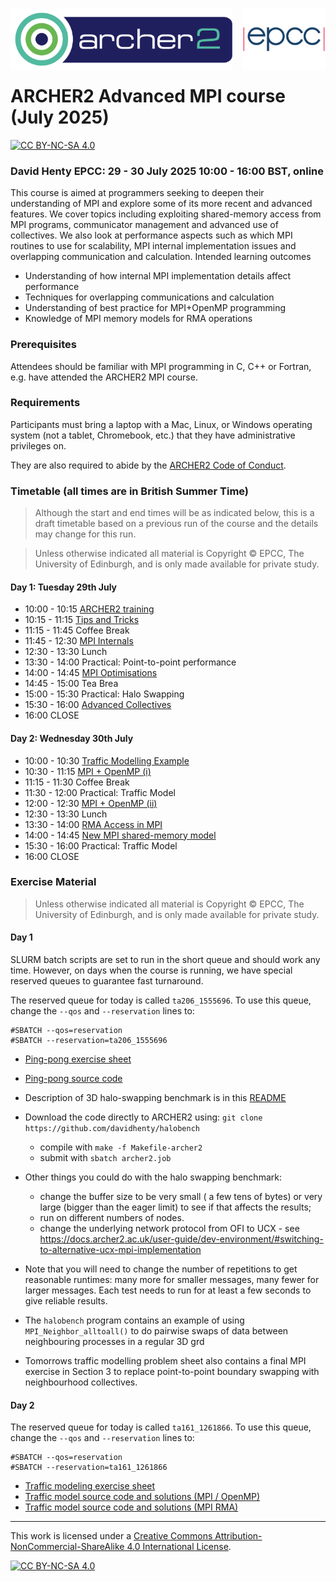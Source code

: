 <img src="./images/Archer2_logo.png" width="355" height="100"
align="left"> <img src="./images/epcc_logo.jpg" align="right"
width="133" height="100">

<br /><br /><br /><br /><br />

# ARCHER2 Advanced MPI course (July 2025)

[![CC BY-NC-SA 4.0][cc-by-nc-sa-shield]][cc-by-nc-sa]

<h3>David Henty EPCC: 29 - 30 July 2025 10:00 - 16:00 BST, online</h3>

This course is aimed at programmers seeking to deepen their
understanding of MPI and explore some of its more recent and advanced
features. We cover topics including exploiting shared-memory access
from MPI programs, communicator management and advanced use of
collectives. We also look at performance aspects such as which MPI
routines to use for scalability, MPI internal implementation issues
and overlapping communication and calculation.  Intended learning
outcomes

*  Understanding of how internal MPI implementation details affect performance
*  Techniques for overlapping communications and calculation
*  Understanding of best practice for MPI+OpenMP programming
*  Knowledge of MPI memory models for RMA operations

<h3>Prerequisites</h3>

Attendees should be familiar with MPI programming in C, C++ or
Fortran, e.g. have attended the ARCHER2 MPI course.

<h3>Requirements</h3>

Participants must bring a laptop with a Mac, Linux, or Windows
operating system (not a tablet, Chromebook, etc.) that they have
administrative privileges on.

They are also required to abide by the [ARCHER2 Code of Conduct](https://www.archer2.ac.uk/about/policies/code-of-conduct.html).

<h3>Timetable (all times are in British Summer Time)</h3>

<p><blockquote>Although the start and end times will be as indicated below, this is a draft timetable based on
a previous run of the course and the details may change for this run.
</blockquote></p>

<p><blockquote>Unless otherwise indicated all material is Copyright
&copy; EPCC, The University of Edinburgh, and is only made available
for private study. </blockquote></p>

<h4>Day 1: Tuesday 29th July</h4>

 *   10:00 - 10:15 <a href="https://github.com/EPCCed/archer2-AMPP-2025-07-29/raw/main/slides/L00-ARCHER2-Intro.pdf">ARCHER2 training</a>
 *   10:15 - 11:15 <a href="https://github.com/EPCCed/archer2-AMPP-2025-07-29/raw/main/slides/L12-tipsandtricks.pdf">Tips and Tricks</a>
 *   11:15 - 11:45 Coffee Break
 *   11:45 - 12:30 <a href="https://github.com/EPCCed/archer2-AMPP-2025-07-29/raw/main/slides/MPI-Internals.pdf">MPI Internals</a>
 *   12:30 - 13:30 Lunch
 *   13:30 - 14:00 Practical: Point-to-point performance
 *   14:00 - 14:45 <a href="https://github.com/EPCCed/archer2-AMPP-2025-07-29/raw/main/slides/MPI-Optimisation-ARCHER2.pdf">MPI Optimisations</a>
 *   14:45 - 15:00 Tea Brea
 *   15:00 - 15:30 Practical: Halo Swapping
  *  15:30 - 16:00  <a href="https://github.com/EPCCed/archer2-AMPP-2025-07-29/raw/main/slides/AMPP-Advanced-Collectives.pdf">Advanced Collectives<a>
 *   16:00 CLOSE

<h4>Day 2: Wednesday 30th July</h4>

 *   10:00 - 10:30 <a href="https://github.com/EPCCed/archer2-AMPP-2025-07-29/raw/main/slides/E01-traffic.pdf">Traffic Modelling Example<a>
  *  10:30 - 11:15 <a href="https://github.com/EPCCed/archer2-AMPP-2025-07-29/raw/main/slides/L06-MPIandOpenMP.pdf">MPI + OpenMP (i)<a>
 *   11:15 - 11:30 Coffee Break
 *   11:30 - 12:00 Practical: Traffic Model
 *   12:00 - 12:30 <a href="https://github.com/EPCCed/archer2-AMPP-2025-07-29/raw/main/slides/L06-MPIandOpenMP.pdf">MPI + OpenMP (ii)<a>
 *   12:30 - 13:30 Lunch
 *   13:30 - 14:00 <a href="https://github.com/EPCCed/archer2-AMPP-2025-07-29/raw/main/slides/IntroRMA.pdf">RMA Access in MPI</a>
 *   14:00 - 14:45 <a href="https://github.com/EPCCed/archer2-AMPP-2025-07-29/raw/main/slides/SharedMemoryRMA.pdf">New MPI shared-memory model</a>
 *   15:30 - 16:00 Practical: Traffic Model
 *   16:00 CLOSE

<h3>Exercise Material</h3>

<p><blockquote>Unless otherwise indicated all material is Copyright &copy; EPCC, The University of Edinburgh, and is only made available for private study. </blockquote></p>

<h4>Day 1</h4>

SLURM batch scripts are set to run in the short queue and should work any time. However, on days when the course is running, we have
special reserved queues to guarantee fast turnaround.

The reserved queue for today is called `ta206_1555696`. To use this queue, change the `--qos` and `--reservation` lines to:
````
#SBATCH --qos=reservation
#SBATCH --reservation=ta206_1555696
````

 * <a href="https://github.com/EPCCed/archer2-AMPP-2025-07-29/raw/main/exercises/ARCHER2-pingpong.pdf">Ping-pong exercise sheet</a>
 * <a href="https://github.com/EPCCed/archer2-AMPP-2025-07-29/raw/main/exercises/pingpong.tar">Ping-pong source code</a>
   
 * Description of 3D halo-swapping benchmark is in this <a href="https://github.com/davidhenty/halobench/">README</a>
 * Download the code directly to ARCHER2 using: `git clone https://github.com/davidhenty/halobench`
   - compile with `make -f Makefile-archer2`
   - submit with `sbatch archer2.job`
 * Other things you could do with the halo swapping benchmark:
   - change the buffer size to be very small ( a few tens of bytes) or very large (bigger than the eager limit) to see if that affects the results;
   - run on different numbers of nodes.
   - change the underlying network protocol from OFI to UCX - see https://docs.archer2.ac.uk/user-guide/dev-environment/#switching-to-alternative-ucx-mpi-implementation
 * Note that you will need to change the number of repetitions to get reasonable runtimes: many more for smaller messages, many fewer for larger messages. Each test needs to run for at least a few seconds to give reliable results.
   
 * The `halobench` program contains an example of using
   `MPI_Neighbor_alltoall()` to do pairwise swaps of data between neighbouring processes in a regular 3D grd
 * Tomorrows traffic modelling problem sheet also contains a final MPI exercise
  in Section 3 to replace point-to-point boundary swapping with neighbourhood collectives.
 
<h4>Day 2</h4>

The reserved queue for today is called `ta161_1261866`. To use this queue, change the `--qos` and `--reservation` lines to:
````
#SBATCH --qos=reservation
#SBATCH --reservation=ta161_1261866
````

 * <a href="https://github.com/EPCCed/archer2-AMPP-2025-07-29/raw/main/exercises/traffic-advmpi.pdf">Traffic modeling exercise sheet</a>
 * <a href="https://github.com/EPCCed/archer2-AMPP-2025-07-29/raw/main/exercises/traffic.tar">Traffic model source code and solutions (MPI / OpenMP)</a>
  * <a href="https://github.com/EPCCed/archer2-AMPP-2025-07-29/raw/main/exercises/traffic-RMA.tar">Traffic model source code and solutions (MPI RMA)</a>

---

This work is licensed under a
[Creative Commons Attribution-NonCommercial-ShareAlike 4.0 International License][cc-by-nc-sa].

[cc-by-nc-sa]: http://creativecommons.org/licenses/by-nc-sa/4.0/
[cc-by-nc-sa-image]: https://licensebuttons.net/l/by-nc-sa/4.0/88x31.png
[cc-by-nc-sa-shield]: https://img.shields.io/badge/License-CC%20BY--NC--SA%204.0-lightgrey.svg

[![CC BY-NC-SA 4.0][cc-by-nc-sa-image]][cc-by-nc-sa]


